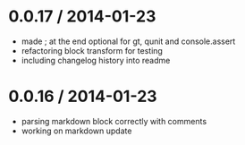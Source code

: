 
0.0.17 / 2014-01-23 
==================

 * made ; at the end optional for gt, qunit and console.assert
 * refactoring block transform for testing
 * including changelog history into readme

0.0.16 / 2014-01-23 
==================

 * parsing markdown block correctly with comments
 * working on markdown update
